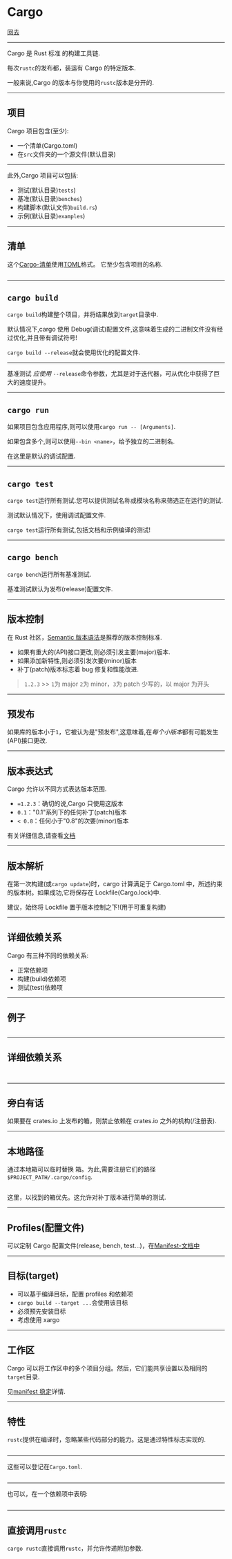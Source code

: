 # Cargo

[回去](toc/default.html)

---

Cargo 是 Rust 标准 的构建工具链.

每次`rustc`的发布都，装运有 Cargo 的特定版本.

一般来说,Cargo 的版本与你使用的`rustc`版本是分开的.

---

## 项目

Cargo 项目包含(至少):

- 一个清单(Cargo.toml)
- 在`src`文件夹的一个源文件(默认目录)

---

此外,Cargo 项目可以包括:

- 测试(默认目录)`tests`)
- 基准(默认目录)`benches`)
- 构建脚本(默认文件)`build.rs`)
- 示例(默认目录)`examples`)

---

## 清单

这个[Cargo-清单](http://doc.crates.io/manifest.html)使用[TOML](http://doc.crates.io/manifest.html)格式。 它至少包含项目的名称.

<pre><code data-source="chapters/shared/code/cargo/1.toml" data-trim="hljs toml"></code></pre>

---

## `cargo build`

`cargo build`构建整个项目，并将结果放到`target`目录中.

默认情况下,cargo 使用 Debug(调试)配置文件,这意味着生成的二进制文件没有经过优化,并且带有调试符号!

`cargo build --release`就会使用优化的配置文件.

---

基准测试 _应使用_ `--release`命令参数，尤其是对于迭代器，可从优化中获得了巨大的速度提升。

---

## `cargo run`

如果项目包含应用程序,则可以使用`cargo run -- [Arguments]`.

如果包含多个,则可以使用`--bin <name>`，给予独立的二进制名.

在这里是默认的调试配置.

---

## `cargo test`

`cargo test`运行所有测试.您可以提供测试名称或模块名称来筛选正在运行的测试.

测试默认情况下，使用调试配置文件.

`cargo test`运行所有测试,包括文档和示例编译的测试!

---

## `cargo bench`

`cargo bench`运行所有基准测试.

基准测试默认为发布(release)配置文件.

---

## 版本控制

在 Rust 社区，[Semantic 版本语法](https://semver.org)是推荐的版本控制标准.

- 如果有重大的(API)接口更改,则必须引发主要(major)版本.
- 如果添加新特性,则必须引发次要(minor)版本
- 补丁(patch)版本标志着 bug 修复和性能改进.

> `1.2.3` >> `1`为 major `2`为 minor，`3`为 patch
> 少写的，以 major 为开头

---

## 预发布

如果库的版本小于`1`，它被认为是"预发布",这意味着,在*每个小版本*都有可能发生(API)接口更改.

---

## 版本表达式

Cargo 允许以不同方式表达版本范围.

- `=1.2.3`：确切的说,Cargo 只使用这版本
- `0.1`："0.1"系列下的任何补丁(patch)版本
- `< 0.8`：任何小于"0.8"的次要(minor)版本

有关详细信息,请查看[文档](http://doc.crates.io/manifest.html)

---

## 版本解析

在第一次构建(或`cargo update`)时，cargo 计算满足于 Cargo.toml 中，所述约束的版本树。如果成功,它将保存在 Lockfile(Cargo.lock)中.

建议，始终将 Lockfile 置于版本控制之下!(用于可重复构建)

---

## 详细依赖关系

Cargo 有三种不同的依赖关系:

- 正常依赖项
- 构建(build)依赖项
- 测试(test)依赖项

---

## 例子

<pre><code data-source="chapters/shared/code/cargo/2.toml" data-trim="hljs toml"></code></pre>

---

## 详细依赖关系

<pre><code data-source="chapters/shared/code/cargo/3.toml" data-trim="hljs toml"></code></pre>

<pre><code data-source="chapters/shared/code/cargo/4.toml" data-trim="hljs toml"></code></pre>

---

## 旁白有话

如果要在 crates.io 上发布的箱，则禁止依赖在 crates.io 之外的机构(/注册表).

---

## 本地路径

通过本地箱可以临时替换 箱。为此,需要注册它们的路径`$PROJECT_PATH/.cargo/config`.

<pre><code data-source="chapters/shared/code/cargo/5.toml" data-trim="hljs toml"></code></pre>

这里，以找到的箱优先。这允许对补丁版本进行简单的测试.

---

## Profiles(配置文件)

可以定制 Cargo 配置文件(release, bench, test...)，在[Manifest-文档中](http://doc.crates.io/manifest.html)

---

## 目标(target)

- 可以基于编译目标，配置 profiles 和依赖项
- `cargo build --target ...`会使用该目标
- 必须预先安装目标
- 考虑使用 xargo

---

## 工作区

Cargo 可以将工作区中的多个项目分组。然后，它们能共享设置以及相同的`target`目录.

见[manifest 稳定](http://doc.crates.io/manifest.html)详情.

---

## 特性

`rustc`提供在编译时，忽略某些代码部分的能力。这是通过特性标志实现的.

<pre><code data-source="chapters/shared/code/cargo/6.rs" data-trim="hljs rust"></code></pre>

---

这些可以登记在`Cargo.toml`.

<pre><code data-source="chapters/shared/code/cargo/7.toml" data-trim="hljs toml"></code></pre>

---

也可以，在一个依赖项中表明:

<pre><code data-source="chapters/shared/code/cargo/8.toml" data-trim="hljs toml"></code></pre>

---

## 直接调用`rustc`

`cargo rustc`直接调用`rustc`，并允许传递附加参数.
